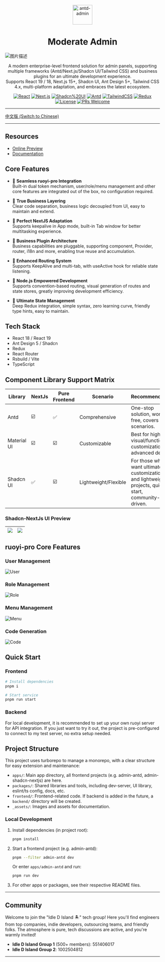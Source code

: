<p align="center">
 <img alt="antd-admin" height="64" src="./_assets/logo.png">
</p>

<h1 align="center">Moderate Admin</h1>

![图片描述](./_assets/info.png)

<div align="center">

A modern enterprise-level frontend solution for admin panels, supporting multiple frameworks (Antd/Next.js/Shadcn UI/Tailwind CSS) and business plugins for an ultimate development experience.
<br />
Supports React 19 / 18, Next.js 15+, Shadcn UI, Ant Design 5+, Tailwind CSS 4.x, multi-platform adaptation, and embraces the latest ecosystem.

[![React](https://img.shields.io/badge/React-19.x%20%7C%2018.x-blue?style=flat-square)](https://react.dev/)
[![Next.js](https://img.shields.io/badge/Next.js-15%2B-black?style=flat-square)](https://nextjs.org/)
[![Shadcn%20UI](https://img.shields.io/badge/Shadcn--UI-%F0%9F%92%96-lightgrey?style=flat-square)](https://ui.shadcn.com/)
[![Antd](https://img.shields.io/badge/Antd-5.x-blue?style=flat-square)](https://ant.design/)
[![TailwindCSS](https://img.shields.io/badge/TailwindCSS-4.x-06B6D4?style=flat-square&logo=tailwindcss)](https://tailwindcss.com/)
[![Redux](https://img.shields.io/badge/Redux-Toolkit-purple?style=flat-square)](https://redux-toolkit.js.org/)
[![License](https://img.shields.io/github/license/DLand-Team/moderate-react-admin?style=flat-square)](./LICENSE)
[![PRs Welcome](https://img.shields.io/badge/PRs-welcome-brightgreen.svg?style=flat-square)](https://github.com/DLand-Team/moderate-react-admin/pulls)

</div>

---

[中文版 (Switch to Chinese)](./README.md)

---

## Resources

- [Online Preview](http://111.229.110.163/)
- [Documentation](https://dland-team.github.io/moderate-react-admin/)

## Core Features

- 🍎 **Seamless ruoyi-pro Integration**  
  Built-in dual token mechanism, user/role/menu management and other core features are integrated out of the box, no configuration required.

- 🍇 **True Business Layering**  
  Clear code separation, business logic decoupled from UI, easy to maintain and extend.

- 🥥 **Perfect NextJS Adaptation**  
  Supports keepalive in App mode, built-in Tab window for better multitasking experience.

- 🥕 **Business Plugin Architecture**  
  Business capabilities are pluggable, supporting component, Provider, router, i18n and more, enabling true reuse and accumulation.

- 🍞 **Enhanced Routing System**  
  Supports KeepAlive and multi-tab, with useActive hook for reliable state listening.

- 🥦 **Node.js Empowered Development**  
  Supports convention-based routing, visual generation of routes and state stores, greatly improving development efficiency.

- 🥑 **Ultimate State Management**  
  Deep Redux integration, simple syntax, zero learning curve, friendly type hints, easy to maintain.

## Tech Stack

- React 18 / React 19
- Ant Design 5 / Shadcn
- Redux
- React Router
- Rsbuild / Vite
- TypeScript

## Component Library Support Matrix

| Library     | NextJs | Pure Frontend | Scenario             | Recommendation                                                                                     |
| ----------- | ------ | ------------- | -------------------- | -------------------------------------------------------------------------------------------------- |
| Antd        | ☑️     | ✅            | Comprehensive        | One-stop solution, worry-free, covers most scenarios.                                              |
| Material UI | ☑️     | ☑️            | Customizable         | Best for high visual/function customization, for advanced devs.                                    |
| Shadcn UI   | ✅     | ☑️            | Lightweight/Flexible | For those who want ultimate customization and lightweight projects, quick start, community-driven. |

### Shadcn-NextJs UI Preview

| ![](_assets/shadcn-nextjs-2.png) | ![](_assets/shadcn-nexts-1.png) |
| :------------------------------: | :-----------------------------: |

## ruoyi-pro Core Features

### User Management

![User](./_assets/user.png)

### Role Management

![Role](./_assets/role.png)

### Menu Management

![Menu](./_assets/menu.png)

### Code Generation

![Code](./_assets/code.png)

## Quick Start

### Frontend

```bash
# Install dependencies
pnpm i

# Start service
pnpm run start
```

### Backend

For local development, it is recommended to set up your own ruoyi server for API integration.
If you just want to try it out, the project is pre-configured to connect to my test server, no extra setup needed.

## Project Structure

This project uses turborepo to manage a monorepo, with a clear structure for easy extension and maintenance:

- `apps/`: Main app directory, all frontend projects (e.g. admin-antd, admin-shadcn-nextjs) are here.
- `packages/`: Shared libraries and tools, including dev-server, UI library, eslint/ts config, docs, etc.
- `frontend/`: Frontend-related code. If backend is added in the future, a `backend/` directory will be created.
- `_assets/`: Images and assets for documentation.

### Local Development

1. Install dependencies (in project root):
   ```bash
   pnpm install
   ```
2. Start a frontend project (e.g. admin-antd):
   ```bash
   pnpm --filter admin-antd dev
   ```
   Or enter `apps/admin-antd` and run:
   ```bash
   pnpm run dev
   ```
3. For other apps or packages, see their respective README files.

---

## Community

Welcome to join the "Idle D Island 🏝️" tech group! Here you'll find engineers from top companies, indie developers, outsourcing teams, and friendly folks. The atmosphere is pure, tech discussions are active, and you're warmly invited!

- **Idle D Island Group 1** (500+ members): 551406017
- **Idle D Island Group 2**: 1002504812

---
